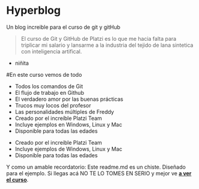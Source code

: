 # Hyperblog
Un blog increible para el curso de git y gitHub
> El curso de Git y GitHub de Platzi es lo que me hacia falta para triplicar mi salario y lansarme a la industria del tejido de lana sintetica con inteligencia artifical.
- niñita

#En este curso vemos de todo

- Todos los comandos de Git
- El flujo de trabajo en Github
- El verdadero amor por las buenas prácticas
- Trucos muy locos del profesor
- Las personalidades múltiples de Freddy
- Creado por el increíble Platzi Team
- Incluye ejemplos en Windows, Linux y Mac
- Disponible para todas las edades
* Creado por el increible Platzi Team
* Incluye  ejemplos de Windows, Linux y Mac
* Disponible para todas las edades

Y como un amable recordatorio: Este readme.md es un chiste. Diseñado para el ejemplo. Si llegas acá NO TE LO TOMES EN SERIO y mejor ve [**a ver el curso**](https://platzi.com/cursos/git-github/ "a ver el curso").
